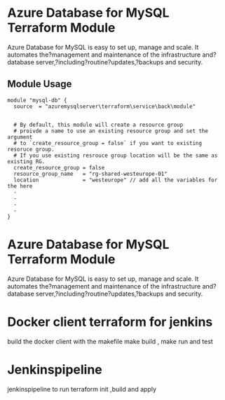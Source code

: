 # Azure Database for MySQL Terraform Module

Azure Database for MySQL is easy to set up, manage and scale. It automates the?management and maintenance of the  infrastructure and?database server,?including?routine?updates,?backups and security. 

## Module Usage

```hcl
module "mysql-db" {
  source  = "azuremysqlserver\terraform\service\back\module"
  

  # By default, this module will create a resource group
  # proivde a name to use an existing resource group and set the argument 
  # to `create_resource_group = false` if you want to existing resoruce group. 
  # If you use existing resrouce group location will be the same as existing RG.
  create_resource_group = false
  resource_group_name   = "rg-shared-westeurope-01"
  location              = "westeurope" // add all the variables for the here  
  -
  -
  -
  -
}
```


# Azure Database for MySQL Terraform Module

Azure Database for MySQL is easy to set up, manage and scale. It automates the?management and maintenance of the  infrastructure and?database server,?including?routine?updates,?backups and security. 

# Docker client terraform for jenkins

build the docker client with  the makefile make build , make run and test 

# Jenkinspipeline
 jenkinspipeline to run terraform init ,build and apply  


